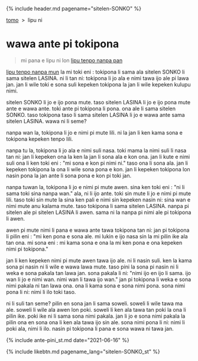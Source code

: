 {% include header.md pagename="sitelen-SONKO" %}



<span class="st">[tomo](https://joelthomastr.github.io/tokipona/README_st)&nbsp;&nbsp;>&nbsp;&nbsp;lipu ni</span>

# <span class="st">wawa ante pi tokipona</span>

> <span class="st">mi pana e lipu ni lon [lipu tenpo nanpa pan](https://liputenpo.org/lipu-tenpo-nanpa-pan/)</span>

<span class="st">[lipu tenpo nanpa mun](https://liputenpo.org/lipu-tenpo-nanpa-mun/) la mi toki eni : tokipona li sama ala sitelen SONKO li sama sitelen LASINA. ni li tan ni: tokipona li jo ala e nimi tawa ijo ale pi lawa jan. jan li wile toki e sona suli kepeken tokipona la jan li wile kepeken kulupu nimi.</span>

<span class="st">sitelen SONKO li jo e ijo pona mute. taso sitelen LASINA li jo e ijo pona mute ante e wawa ante. toki ante pi tokipona li pona. ona ale li sama sitelen SONKO. taso tokipona taso li sama sitelen LASINA li jo e wawa ante sama sitelen LASINA. wawa ni li seme?</span>

<span class="st">nanpa wan la, tokipona li jo e nimi pi mute lili. ni la jan li ken kama sona e tokipona kepeken tenpo lili.</span>

<span class="st">nanpa tu la, tokipona li jo ala e nimi suli nasa. toki mama la nimi suli li nasa tan ni: jan li kepeken ona la ken la jan li sona ala e kon ona. jan li kute e nimi suli ona li ken toki eni : "mi sona e kon pi nimi ni." taso ona li sona ala. jan li kepeken tokipona la ona li wile sona pona e kon. jan li kepeken tokipona lon nasin pona la jan ante li sona pona e kon pi toki jan.</span>

<span class="st">nanpa tuwan la, tokipona li jo e nimi pi mute awen. sina ken toki eni : "ni li sama toki sina nanpa wan." ala, ni li ijo ante. toki sin mute li jo e nimi pi mute lili. taso toki sin mute la sina ken pali e nimi sin kepeken nasin ni: sina wan e nimi mute anu kalama mute. taso tokipona li sama sitelen LASINA. nanpa pi sitelen ale pi sitelen LASINA li awen. sama ni la nanpa pi nimi ale pi tokipona li awen.</span>

<span class="st">awen pi mute nimi li pana e wawa ante tawa tokipona tan ni: jan pi tokipona li pilin eni : "mi ken pona e sona ale. mi lukin e ijo nasa sin la mi pilin ike ala tan ona. mi sona eni : mi kama sona e ona la mi ken pona e ona kepeken nimi pi tokipona."</span>

<span class="st">jan li ken kepeken nimi pi mute awen tawa ijo ale. ni li nasin suli. ken la kama sona pi nasin ni li wile e wawa lawa mute. taso pini la sona pi nasin ni li weka e sona pakala tan lawa jan. sona pakala li ni: "nimi ijo en ijo li sama. ijo wan li jo e nimi wan. nimi wan li tawa ijo wan." jan pi tokipona li weka e sona nimi pakala ni tan lawa ona. ona li kama sona e sona nimi pona. sona nimi pona li ni: nimi li ilo toki taso.</span>

<span class="st">ni li suli tan seme? pilin en sona jan li sama soweli. soweli li wile tawa ma ale. soweli li wile ala awen lon poki. soweli li ken ala tawa tan poki la ona li pilin ike. poki ike ni li sama sona nimi pakala. jan li jo e sona nimi pakala la pilin ona en sona ona li ken ala tawa ijo sin ale. sona nimi pona li ni: nimi li poki ala, nimi li ilo. nasin pi tokipona li pana e sona wawa ni tawa jan.</span>

{% include ante-pini_st.md date="2021-06-16" %}

{% include likebtn.md pagename_lang="sitelen-SONKO_st" %}
